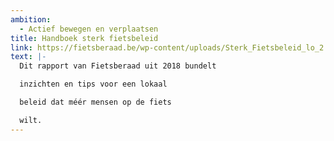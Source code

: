 ```yaml
---
ambition: 
  - Actief bewegen en verplaatsen
title: Handboek sterk fietsbeleid
link: https://fietsberaad.be/wp-content/uploads/Sterk_Fietsbeleid_lo_2.pdf
text: |-
  Dit rapport van Fietsberaad uit 2018 bundelt

  inzichten en tips voor een lokaal

  beleid dat méér mensen op de fiets

  wilt.
---
```

